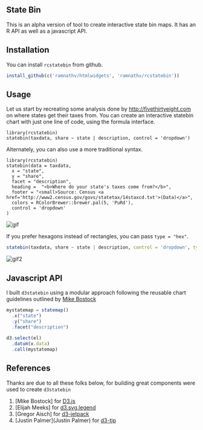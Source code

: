 ## State Bin

This is an alpha version of tool to create interactive state bin maps. It has an R API as well as a javascript API.

## Installation

You can install `rcstatebin` from github. 

```r
install_github(c('ramnathv/htmlwidgets', 'ramnathv/rcstatebin'))
```

## Usage

Let us start by recreating some analysis done by http://fivethirtyeight.com on where states get their taxes from. You can create an interactive statebin chart with just one line of code, using the formula interface.

```{r eval = F}
library(rcstatebin)
statebin(taxdata, share ~ state | description, control = 'dropdown')
```

Alternately, you can also use a more traditional syntax.


```{r}
library(rcstatebin)
statebin(data = taxdata,
  x = "state",
  y = "share",
  facet = "description",
  heading =  "<b>Where do your state's taxes come from?</b>",
  footer = "<small>Source: Census <a href='http://www2.census.gov/govs/statetax/14staxcd.txt'>(Data)</a>",
  colors = RColorBrewer::brewer.pal(5, 'PuRd'),
  control = 'dropdown'
)
```

![gif](http://g.recordit.co/FVjqJddzvs.gif)

If you prefer hexagons instead of rectangles, you can pass `type = "hex"`.

```r
statebin(taxdata, share ~ state | description, control = 'dropdown', type = "hex")
```

![gif2](http://g.recordit.co/Pcio3gY70I.gif)


## Javascript API

I built `d3statebin` using a modular approach following the reusable chart guidelines outlined by [Mike Bostock](http://bost.ocks.org/mike/chart/)

```js
mystatemap = statemap()
  .x("state")
  .y("share")
  .facet("description")
  
d3.select(el)
  .datum(x.data)
  .call(mystatemap)
```


## References

Thanks are due to all these folks below, for building great components were used to create `d3statebin`

1. [Mike Bostock] for [D3.js](http://d3js.org)
2. [Elijah Meeks] for [d3.svg.legend](https://github.com/emeeks/d3-svg-legend)
3. [Gregor Aisch] for [d3-jetpack](https://github.com/gka/d3-jetpack)
4. [Justin Palmer](Justin Palmer) for [d3-tip](https://github.com/Caged/d3-tip)
